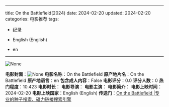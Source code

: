 
---
title: On the Battlefield(2024)
date: 2024-02-20
updated: 2024-02-20
categories: 电影推荐
tags:

- 纪录

- English (English)
- en
---

<img src="https://image.tmdb.org/t/p/originalNone" alt="None" title="None">

**电影封面**：<img src="https://image.tmdb.org/t/p/w200None" alt="None" title="None">
**电影名称**：On the Battlefield
**原产地片名**：On the Battlefield
**原产地语言**：en
**包含成人内容**：False
**电影评分**：0.0
**评分人数**：0
**热门程度**：10.423
**电影时长**：
**电影导演**：
**电影主演**：
**电影简介**：
**电影上映时间**：2024-02-20
**电影上映国家**：English (English)
**传送门**：[On the Battlefield |专业的种子搜索、磁力链接搜索引擎](https://movie.amd794.com:2083/?search=On%20the%20Battlefield&ordering=&mode=match_phrase&page_size=10&page=1)

